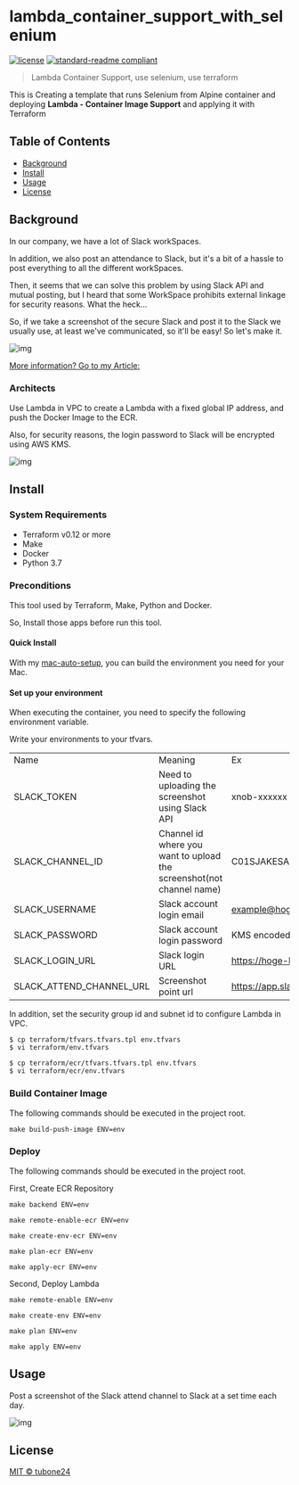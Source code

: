 # lambda_container_support_with_selenium

[![license](https://img.shields.io/github/license/tubone24/lambda_container_support_with_selenium.svg)](LICENSE)
[![standard-readme compliant](https://img.shields.io/badge/readme%20style-standard-brightgreen.svg?style=flat-square)](https://github.com/RichardLitt/standard-readme)

> Lambda Container Support, use selenium, use terraform

This is Creating a template that runs Selenium from Alpine container and deploying **Lambda - Container Image Support** and applying it with Terraform

## Table of Contents

- [Background](#background)
- [Install](#install)
- [Usage](#usage)
- [License](#license)

## Background

In our company, we have a lot of Slack workSpaces.

In addition, we also post an attendance to Slack, but it's a bit of a hassle to post everything to all the different workSpaces.

Then, it seems that we can solve this problem by using Slack API and mutual posting, but I heard that some WorkSpace prohibits external linkage for security reasons. What the heck...

So, if we take a screenshot of the secure Slack and post it to the Slack we usually use, at least we've communicated, so it'll be easy! So let's make it.

![img](https://i.imgur.com/odKSxHU.png)

[More information? Go to my Article: ]()

### Architects

Use Lambda in VPC to create a Lambda with a fixed global IP address, and push the Docker Image to the ECR.

Also, for security reasons, the login password to Slack will be encrypted using AWS KMS.

![img](https://i.imgur.com/GPamgYL.png)

## Install

### System Requirements

- Terraform v0.12 or more
- Make
- Docker
- Python 3.7

### Preconditions

This tool used by Terraform, Make, Python and Docker.

So, Install those apps before run this tool.

#### Quick Install

With my [mac-auto-setup](https://github.com/tubone24/mac-auto-setup), you can build the environment you need for your Mac.

#### Set up your environment

When executing the container, you need to specify the following environment variable.

Write your environments to your tfvars.

|                          |                                                                      |                                                     | 
| ------------------------ | -------------------------------------------------------------------- | --------------------------------------------------- | 
| Name                     | Meaning                                                              | Ex                                                  | 
| SLACK_TOKEN              | Need to uploading the screenshot using Slack API                     | xnob-xxxxxx                                         | 
| SLACK_CHANNEL_ID         | Channel id where you want to upload the screenshot(not channel name) | C01SJAKESAD                                         | 
| SLACK_USERNAME           | Slack account login email                                            | example@hoge.com                                    | 
| SLACK_PASSWORD           | Slack account login password                                         | KMS encoded password                                | 
| SLACK_LOGIN_URL          | Slack login URL                                                      | https://hoge-hoge.slack.com                         | 
| SLACK_ATTEND_CHANNEL_URL | Screenshot point url                                                 | https://app.slack.com/client/XXXXXXXXXX/XXXXXXXXXXX | 

In addition, set the security group id and subnet id to configure Lambda in VPC.

```
$ cp terraform/tfvars.tfvars.tpl env.tfvars
$ vi terraform/env.tfvars

$ cp terraform/ecr/tfvars.tfvars.tpl env.tfvars
$ vi terraform/ecr/env.tfvars
```

### Build Container Image

The following commands should be executed in the project root.

```
make build-push-image ENV=env
```

### Deploy

The following commands should be executed in the project root.

First, Create ECR Repository

```
make backend ENV=env

make remote-enable-ecr ENV=env

make create-env-ecr ENV=env

make plan-ecr ENV=env

make apply-ecr ENV=env
```

Second, Deploy Lambda

```
make remote-enable ENV=env

make create-env ENV=env

make plan ENV=env

make apply ENV=env
```

## Usage

Post a screenshot of the Slack attend channel to Slack at a set time each day.

![img](https://i.imgur.com/oHtRLCO.png)


## License

[MIT © tubone24](LICENSE)
